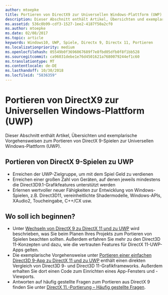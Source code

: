 ```yaml
---
author: mtoepke
title: Portieren von DirectX9 zur Universellen Windows-Plattform (UWP)
description: Dieser Abschnitt enthält Artikel, Übersichten und exemplarische Vorgehensweisen zum Portieren von DirectX 9-Spielen zur Universellen Windows-Plattform (UWP).
ms.assetid: 536c0b99-cdf3-1527-1ee2-4187f50a2cf0
ms.author: mtoepke
ms.date: 02/08/2017
ms.topic: article
keywords: Windows10, UWP, Spiele, Directx 9, Directx 11, Portieren
ms.localizationpriority: medium
ms.openlocfilehash: 05549b0f3696067689f7e8fbd05dfb0f8f1bb528
ms.sourcegitcommit: ca96031debe1e76d4501621a7680079244ef1c60
ms.translationtype: MT
ms.contentlocale: de-DE
ms.lasthandoff: 10/30/2018
ms.locfileid: "5836359"
---
```

# <a name="port-from-directx-9-to-universal-windows-platform-uwp"></a>Portieren von DirectX9 zur Universellen Windows-Plattform (UWP)



Dieser Abschnitt enthält Artikel, Übersichten und exemplarische Vorgehensweisen zum Portieren von DirectX 9-Spielen zur Universellen Windows-Plattform (UWP).

##  <a name="port-your-directx-9-game-to-uwp"></a>Portieren von DirectX 9-Spielen zu UWP


-   Erreichen der UWP-Zielgruppe, um mit dem Spiel Geld zu verdienen
-   Erreichen einer großen Zahl von Geräten, auf denen jeweils mindestens die Direct3D9.1-Grafikfeatures unterstützt werden
-   Erlernen wertvoller neuer Fähigkeiten zur Entwicklung von Windows-Spielen, z.B. Direct3D11, vereinheitlichte Shadermodelle, Windows-APIs, XAudio2, Toucheingabe, C++/CX usw.

## <a name="where-do-i-start"></a>Wo soll ich beginnen?


-   Unter [Wechseln von DirectX 9 zu DirectX 11 und zu UWP](porting-considerations.md) wird beschrieben, was Sie beim Planen Ihres Projekts zum Portieren von Spielen beachten sollten. Außerdem erfahren Sie mehr zu den Direct3D 11-Konzepten und dazu, wie die vertrauten Features für DirectX 11-UWP-Apps gelten.
-   Die exemplarische Vorgehensweise unter [Portieren einer einfachen Direct3D 9-App zu DirectX 11 und zu UWP](walkthrough--simple-port-from-direct3d-9-to-11-1.md) enthält einen direkten Vergleich von Direct3D 9- und Direct3D 11-Grafikframeworks. Außerdem erhalten Sie dort einen Code zum Einrichten eines App-Fensters und -Viewports.
-   Antworten auf häufig gestellte Fragen zum Portieren aus DirectX 9 finden Sie unter [DirectX 11.-Portierung – Häufig gestellte Fragen](directx-porting-faq.md).

 

 




